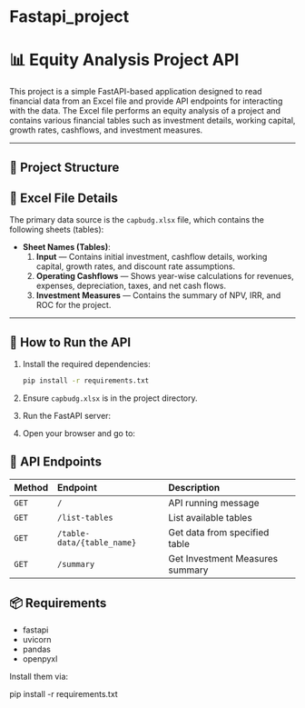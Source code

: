# Fastapi_project
# 📊 Equity Analysis Project API

This project is a simple FastAPI-based application designed to read financial data from an Excel file and provide API endpoints for interacting with the data. The Excel file performs an equity analysis of a project and contains various financial tables such as investment details, working capital, growth rates, cashflows, and investment measures.

---

## 📁 Project Structure


## 📖 Excel File Details

The primary data source is the `capbudg.xlsx` file, which contains the following sheets (tables):

- **Sheet Names (Tables)**:
  1. **Input** — Contains initial investment, cashflow details, working capital, growth rates, and discount rate assumptions.
  2. **Operating Cashflows** — Shows year-wise calculations for revenues, expenses, depreciation, taxes, and net cash flows.
  3. **Investment Measures** — Contains the summary of NPV, IRR, and ROC for the project.

---

## 🚀 How to Run the API

1. Install the required dependencies:
   ```bash
   pip install -r requirements.txt


2. Ensure `capbudg.xlsx` is in the project directory.

3. Run the FastAPI server:


4. Open your browser and go to:


## 📌 API Endpoints

| Method | Endpoint                  | Description                       |
|:--------|:----------------------------|:------------------------------------|
| `GET` | `/`                        | API running message                |
| `GET` | `/list-tables`              | List available tables              |
| `GET` | `/table-data/{table_name}`  | Get data from specified table      |
| `GET` | `/summary`                  | Get Investment Measures summary    |

## 📦 Requirements

- fastapi
- uvicorn
- pandas
- openpyxl

Install them via:

pip install -r requirements.txt


